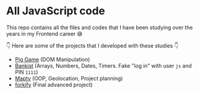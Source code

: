 # All JavaScript code

This repo contains all the files and codes that I have been studying over the years in my Frontend career 😅

👇 Here are some of the projects that I developed with these studies 👇

- [Pig Game](https://pig-game-gustavo.netlify.app/) (DOM Manipulation)
- [Bankist](https://bankist-gustavo.netlify.app/) (Arrays, Numbers, Dates, Timers. Fake "log in" with user `js` and PIN `1111`)
- [Mapty](https://mapty-gustavo.netlify.app/) (OOP, Geolocation, Project planning)
- [forkify](https://forkify-gustavo.netlify.app/) (Final advanced project)
